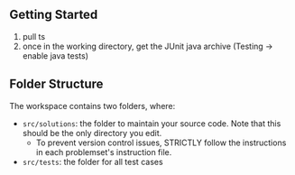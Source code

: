 ## Getting Started

1. pull ts  
2. once in the working directory, get the JUnit java archive (Testing -> enable java tests)

## Folder Structure

The workspace contains two folders, where:

- `src/solutions`: the folder to maintain your source code. Note that this should be the only directory you edit.
  - To prevent version control issues, STRICTLY follow the instructions in each problemset's instruction file.
- `src/tests`: the folder for all test cases 
